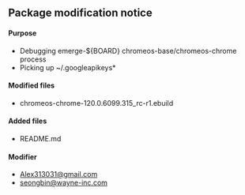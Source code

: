 ## Package modification notice
#### Purpose
- Debugging emerge-${BOARD} chromeos-base/chromeos-chrome process
- Picking up ~/.googleapikeys*

#### Modified files
- chromeos-chrome-120.0.6099.315_rc-r1.ebuild

#### Added files
- README.md

#### Modifier
- Alex313031@gmail.com
- seongbin@wayne-inc.com
